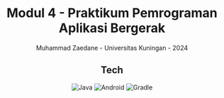<div align="center">
  
# Modul 4 - Praktikum Pemrograman Aplikasi Bergerak

Muhammad Zaedane - Universitas Kuningan - 2024


  
## Tech

![Java](https://img.shields.io/badge/java-%23ED8B00.svg?style=for-the-badge&logo=openjdk&logoColor=white)
![Android](https://img.shields.io/badge/Android-3DDC84?style=for-the-badge&logo=android&logoColor=white)
![Gradle](https://img.shields.io/badge/Gradle-02303A.svg?style=for-the-badge&logo=Gradle&logoColor=white)

</div>

